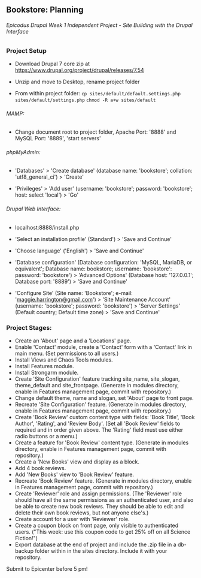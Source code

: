 ## Bookstore: Planning
###### Epicodus Drupal Week 1 Independent Project - Site Building with the Drupal Interface

### Project Setup

* Download Drupal 7 core zip at https://www.drupal.org/project/drupal/releases/7.54

* Unzip and move to Desktop, rename project folder

* From within project folder:
`cp sites/default/default.settings.php sites/default/settings.php`
`chmod -R a+w sites/default`

###### MAMP:

* Change document root to project folder, Apache Port: '8888' and MySQL Port: '8889', 'start servers'

###### phpMyAdmin:

* 'Databases' > 'Create database' (database name: 'bookstore'; collation: 'utf8_general_ci') > 'Create'

* 'Privileges' > 'Add user' (username: 'bookstore'; password: 'bookstore'; host: select 'local') > 'Go'

###### Drupal Web Interface:

* localhost:8888/install.php

* 'Select an installation profile' (Standard') > 'Save and Continue'

* 'Choose language' ('English') > 'Save and Continue'

* 'Database configuration' (Database configuration: 'MySQL, MariaDB, or equivalent'; Database name: bookstore; username: 'bookstore': password: 'bookstore') > 'Advanced Options' (Database host: '127.0.0.1'; Database port: '8889') > 'Save and Continue'

* 'Configure Site' (Site name: 'Bookstore'; e-mail: 'maggie.harrington@gmail.com') > 'Site Maintenance Account' (username: 'bookstore'; password: 'bookstore') > 'Server Settings' (Default country; Default time zone) > 'Save and Continue'


### Project Stages:
* Create an 'About' page and a 'Locations' page.
* Enable 'Contact' module, create a 'Contact' form with a 'Contact' link in main menu.
    (Set permissions to all users.)
* Install Views and Chaos Tools modules.
* Install Features module.
* Install Strongarm module.
* Create 'Site Configuration' feature tracking site_name, site_slogan, theme_default and site_frontpage.
    (Generate in modules directory, enable in Features management page, commit with repository.)
* Change default theme, name and slogan, set 'About' page to front page.
* Recreate 'Site Configuration' feature.
    (Generate in modules directory, enable in Features management page, commit with repository.)
* Create 'Book Review' custom content type with fields: 'Book Title', 'Book Author', 'Rating', and 'Review Body'.
    (Set all 'Book Review' fields to required and in order given above. The 'Rating' field must use either radio buttons or a menu.)
* Create a feature for 'Book Review' content type.
    (Generate in modules directory, enable in Features management page, commit with repository.)
* Create a 'New Books' view and display as a block.
* Add 4 book reviews.
* Add 'New Books' view to 'Book Review' feature.
* Recreate 'Book Review' feature.
    (Generate in modules directory, enable in Features management page, commit with repository.)
* Create 'Reviewer' role and assign permissions.
    (The 'Reviewer' role should have all the same permissions as an authenticated user, and also be able to create new book reviews. They should be able to edit and delete their own book reviews, but not anyone else's.)
* Create account for a user with 'Reviewer' role.
* Create a coupon block on front page, only visible to authenticated users.
    ("This week: use this coupon code to get 25% off on all Science Fiction!")
* Export database at the end of project and include the .zip file in a db-backup folder within in the sites directory. Include it with your repository.

Submit to Epicenter before 5 pm!
